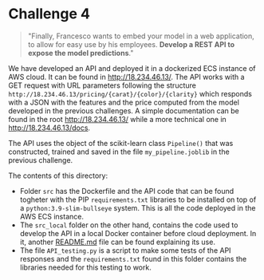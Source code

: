 # Challenge 4

> "Finally, Francesco wants to embed your model in a web application, to allow for easy use by his employees. **Develop a REST API to expose the model predictions**."

We have developed an API and deployed it in a dockerized ECS instance of AWS cloud. It can be found in <http://18.234.46.13/>. The API works with a GET request with URL parameters following the structure `http://18.234.46.13/pricing/{carat}/{color}/{clarity}` which responds with a JSON with the features and the price computed from the model developed in the previous challenges. A simple documentation can be found in the root <http://18.234.46.13/> while a more technical one in <http://18.234.46.13/docs>.

The API uses the object of the scikit-learn class `Pipeline()` that was constructed, trained and saved in the file `my_pipeline.joblib` in the previous challenge. 

The contents of this directory:
* Folder `src` has the Dockerfile and the API code that can be found togheter with the PIP `requirements.txt` libraries to be installed on top of a `python:3.9-slim-bullseye` system. This is all the code deployed in the AWS ECS instance. 
* The `src_local` folder on the other hand, contains the code used to develop the API in a local Docker container before cloud deployment. In it, another [README.md](src_local/README.md) file can be found explaining its use.
* The file `API_testing.py` is a script to make some tests of the API responses and the `requirements.txt` found in this folder contains the libraries needed for this testing to work.